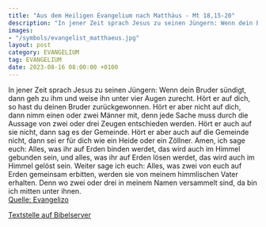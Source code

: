 ```yaml
---
title: "Aus dem Heiligen Evangelium nach Matthäus - Mt 18,15-20"
description: "In jener Zeit sprach Jesus zu seinen Jüngern: Wenn dein Bruder sündigt, dann geh zu ihm und weise ihn unter vier Augen zurecht. Hört er auf dich, so hast du deinen Bruder zurückgewonnen. Hört er aber nicht auf dich, dann nimm einen oder zwei Männer mit, denn jede Sache muss durch...."
images:
- "/symbols/evangelist_matthaeus.jpg"
layout: post
category: EVANGELIUM
tag: EVANGELIUM
date: 2023-08-16 08:00:00 +0100
---
```

In jener Zeit sprach Jesus zu seinen Jüngern: Wenn dein Bruder sündigt, dann geh zu ihm und weise ihn unter vier Augen zurecht. Hört er auf dich, so hast du deinen Bruder zurückgewonnen.
Hört er aber nicht auf dich, dann nimm einen oder zwei Männer mit, denn jede Sache muss durch die Aussage von zwei oder drei Zeugen entschieden werden.<!--more-->
Hört er auch auf sie nicht, dann sag es der Gemeinde. Hört er aber auch auf die Gemeinde nicht, dann sei er für dich wie ein Heide oder ein Zöllner.
Amen, ich sage euch: Alles, was ihr auf Erden binden werdet, das wird auch im Himmel gebunden sein, und alles, was ihr auf Erden lösen werdet, das wird auch im Himmel gelöst sein.
Weiter sage ich euch: Alles, was zwei von euch auf Erden gemeinsam erbitten, werden sie von meinem himmlischen Vater erhalten.
Denn wo zwei oder drei in meinem Namen versammelt sind, da bin ich mitten unter ihnen.<br>
[Quelle: Evangelizo](https://evangeliumtagfuertag.org/DE/gospel)

[Textstelle auf Bibelserver](https://www.bibleserver.com/EU/Matthäus18,15-20)
